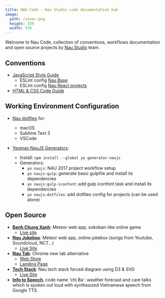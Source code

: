 ```yaml
---
title: NAU Code - Nau Studio code documentation hub
image:
  path: /cover.png
  height: 339
  width: 576
---
```

Welcome to Nau Code, collection of conventions, workflows documentation and open source projects by [Nau Studio](https://nautud.io) team.

## Conventions

- [JavaScript Style Guide](https://naustudio.github.io/javascript/)
  - ESLint config [Nau Base](https://www.npmjs.com/package/eslint-config-nau)
  - ESLint config [Nau React projects](https://www.npmjs.com/package/eslint-config-nau-react)
- [HTML & CSS Code Guide](https://naustudio.github.io/code-guide/)

## Working Environment Configuration

- [Nau dotfiles](https://github.com/naustudio/dotfiles) for:
  + macOS
  + Sublime Text 3
  + VSCode

- [Yeoman NauJS Generators](https://www.npmjs.com/package/generator-naujs):
  + Install: `npm install --global yo generator-naujs`
  + Generators:
    - `yo naujs`: NAU 2017 project workflow setup
    - `yo naujs:gulp`: generate basic gulpfile and install its dependencies
    - `yo naujs:gulp-iconfont`: add gulp iconfont task and install its dependencies
    - `yo naujs:dotfiles`: add dotfiles config for projects (can be used alone)

## Open Source

- [__Banh Chung Xanh__](https://github.com/naustudio/banh-chung-xanh): Meteor web app, sokoban-like online game
  + [Live site](https://banhchungxanh.naustud.io/vi)
- [__Nau Jukebox__](https://github.com/naustudio/nau-jukebox): Meteor web app, online jukebox (songs from Youtube, Soundcloud, NCT...)
  + [Live Site](https://jukebox.naustud.io)
- [__Nau Tab__](https://github.com/trongthanh/nau-chrome-tab): Chrome new tab alternative
  + [Web Store](https://chrome.google.com/webstore/detail/nau-tab/pimockeojlggmlnknhicajgckmlggifa?hl=en)
  + [Landing Page](https://naustud.io/start)
- [__Tech Stack__](https://github.com/naustudio/techstack): Nau tech stack forced diagram using D3 & SVG
  + [Live Site](https://naustud.io/tech-stack/)
- [__Info to Speech__](https://github.com/trongthanh/info-to-speech), code name 'chị Ba': weather forecast and care talks which is spoken out loud with synthesized Vietnamese speech from Google TTS.

